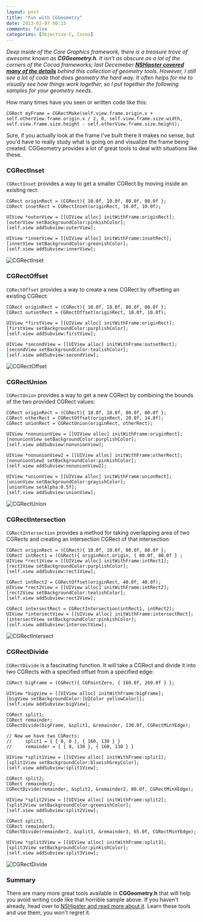 ```yaml
---
layout: post
title: "Fun with CGGeometry"
date: 2013-02-07 00:15
comments: false
categories: [Objective-C, Cocoa]
---
```


_Deep inside of the Core Graphics framework, there is a treasure trove of awesome known as __CGGeometry.h__. It isn't as obscure as a lot of the corners of the Cocoa frameworks; last Decemeber [__NSHipster covered many of the details__](http://nshipster.com/cggeometry/) behind this collection of geometry tools. However, I still see a lot of code that does geometry the hard way. It often helps for me to visually see how things work together, so I put together the following samples for your geometry needs._

<!-- more -->

How many times have you seen or written code like this:

    CGRect myFrame = CGRectMake(self.view.frame.origin.x + self.otherView.frame.origin.x / 2, 0, self.view.frame.size.width, self.view.frame.size.height - self.otherView.frame.size.height);

Sure, if you actually look at the frame I've built there it makes no sense, but you'd have to really study what is going on and visualize the frame being created. CGGeometry provides a lot of great tools to deal with situations like these.

### CGRectInset

`CGRectInset` provides a way to get a smaller CGRect by moving inside an existing rect:

    CGRect originRect = (CGRect){ 10.0f, 10.0f, 80.0f, 80.0f };
    CGRect insetRect = CGRectInset(originRect, 10.0f, 10.0f);
    
    UIView *outerView = [[UIView alloc] initWithFrame:originRect];
    [outerView setBackgroundColor:pinkishColor];
    [self.view addSubview:outerView];
    
    UIView *innerView = [[UIView alloc] initWithFrame:insetRect];
    [innerView setBackgroundColor:greenishColor];
    [self.view addSubview:innerView];

![CGRectInset](/assets/images/cggeometry/cgrect-inset.png)

### CGRectOffset

`CGRectOffset` provides a way to create a new CGRect by offsetting an existing CGRect:

    CGRect originRect = (CGRect){ 10.0f, 10.0f, 80.0f, 80.0f };
    CGRect outsetRect = CGRectOffset(originRect, 10.0f, 10.0f);
    
    UIView *firstView = [[UIView alloc] initWithFrame:originRect];
    [firstView setBackgroundColor:purplishColor];
    [self.view addSubview:firstView];
    
    UIView *secondView = [[UIView alloc] initWithFrame:outsetRect];
    [secondView setBackgroundColor:tealishColor];
    [self.view addSubview:secondView];

![CGRectOffset](/assets/images/cggeometry/cgrect-offset.png)

### CGRectUnion

`CGRectUnion` provides a way to get a new CGRect by combining the bounds of the two provided CGRect values:
    
    CGRect originRect = (CGRect){ 10.0f, 10.0f, 80.0f, 80.0f };
    CGRect otherRect = CGRectOffset(originRect, 20.0f, 14.0f);
    CGRect unionRect = CGRectUnion(originRect, otherRect);
    
    UIView *nonunionView = [[UIView alloc] initWithFrame:originRect];
    [nonunionView setBackgroundColor:purplishColor];
    [self.view addSubview:nonunionView];
    
    UIView *nonunionView2 = [[UIView alloc] initWithFrame:otherRect];
    [nonunionView2 setBackgroundColor:pinkishColor];
    [self.view addSubview:nonunionView2];
    
    UIView *unionView = [[UIView alloc] initWithFrame:unionRect];
    [unionView setBackgroundColor:grayishColor];
    [unionView setAlpha:0.5f];
    [self.view addSubview:unionView];

![CGRectUnion](/assets/images/cggeometry/cgrect-union.png)

### CGRectIntersection

`CGRectIntersection` provides a method for taking overlapping area of two CGRects and creating an intersection CGRect of that intersection:
    
    CGRect originRect = (CGRect){ 10.0f, 10.0f, 80.0f, 80.0f };
    CGRect intRect1 = (CGRect){ originRect.origin, { 80.0f, 80.0f } ;
    UIView *rect1View = [[UIView alloc] initWithFrame:intRect1];
    [rect1View setBackgroundColor:purplishColor];
    [self.view addSubview:rect1View];
    
    CGRect intRect2 = CGRectOffset(originRect, 40.0f, 40.0f);
    UIView *rect2View = [[UIView alloc] initWithFrame:intRect2];
    [rect2View setBackgroundColor:tealishColor];
    [self.view addSubview:rect2View];
    
    CGRect intersectRect = CGRectIntersection(intRect1, intRect2);
    UIView *intersectView = [[UIView alloc] initWithFrame:intersectRect];
    [intersectView setBackgroundColor:pinkishColor];
    [self.view addSubview:intersectView];    

![CGRectIntersect](/assets/images/cggeometry/cgrect-intersect.png)

### CGRectDivide

`CGRectDivide` is a fascinating function. It will take a CGRect and divide it into two CGRects with a specified offset from a specified edge:

    CGRect bigFrame = (CGRect){ CGPointZero, { 160.0f, 260.0f } };
    
    UIView *bigView = [[UIView alloc] initWithFrame:bigFrame];
    [bigView setBackgroundColor:[UIColor yellowColor]];
    [self.view addSubview:bigView];
    
    CGRect split1;
    CGRect remainder;
    CGRectDivide(bigFrame, &split1, &remainder, 130.0f, CGRectMinYEdge);
    
    // Now we have two CGRects:
    //     split1 = { { 0, 0 }, { 160, 130 } }
    //     remainder = { { 0, 130 }, { 160, 130 } }

    UIView *split1View = [[UIView alloc] initWithFrame:split1];
    [split1View setBackgroundColor:blueishGreyColor];
    [self.view addSubview:split1View];
    
    CGRect split2;
    CGRect remainder2;
    CGRectDivide(remainder, &split2, &remainder2, 80.0f, CGRectMinXEdge);
        
    UIView *split2View = [[UIView alloc] initWithFrame:split2];
    [split2View setBackgroundColor:greenishColor];
    [self.view addSubview:split2View];
    
    CGRect split3;
    CGRect remainder3;
    CGRectDivide(remainder2, &split3, &remainder3, 65.0f, CGRectMinYEdge);
    
    UIView *split3View = [[UIView alloc] initWithFrame:split3];
    [split3View setBackgroundColor:pinkishColor];
    [self.view addSubview:split3View];

![CGRectDivide](/assets/images/cggeometry/cgrect-divide.png)

### Summary

There are many more great tools available in __CGGeometry.h__ that will help you avoid writing code like that horrible sample above. If you haven't already, head over to [NSHipster and read more about it](http://nshipster.com/cggeometry/). Learn these tools and use them, you won't regret it.
